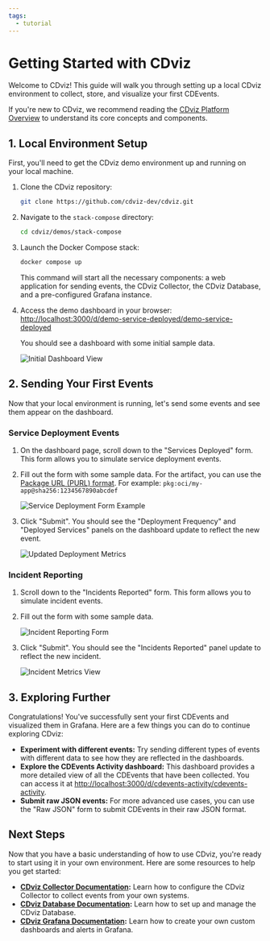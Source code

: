 ```yaml
---
tags:
  - tutorial
---
```


# Getting Started with CDviz

Welcome to CDviz! This guide will walk you through setting up a local CDviz environment to collect, store, and visualize your first CDEvents.

If you're new to CDviz, we recommend reading the [CDviz Platform Overview](/docs/) to understand its core concepts and components.

## 1. Local Environment Setup

First, you'll need to get the CDviz demo environment up and running on your local machine.

1. Clone the CDviz repository:
   ```bash
   git clone https://github.com/cdviz-dev/cdviz.git
   ```

2. Navigate to the `stack-compose` directory:
   ```bash
   cd cdviz/demos/stack-compose
   ```

3. Launch the Docker Compose stack:
   ```bash
   docker compose up
   ```
   This command will start all the necessary components: a web application for sending events, the CDviz Collector, the CDviz Database, and a pre-configured Grafana instance.

4. Access the demo dashboard in your browser:
   [http://localhost:3000/d/demo-service-deployed/demo-service-deployed](http://localhost:3000/d/demo-service-deployed/demo-service-deployed)

   You should see a dashboard with some initial sample data.

   ![Initial Dashboard View](/quickstart/metrics_empty.png)

## 2. Sending Your First Events

Now that your local environment is running, let's send some events and see them appear on the dashboard.

### Service Deployment Events

1. On the dashboard page, scroll down to the "Services Deployed" form. This form allows you to simulate service deployment events.

2. Fill out the form with some sample data. For the artifact, you can use the [Package URL (PURL) format](https://github.com/package-url/purl-spec). For example: `pkg:oci/my-app@sha256:1234567890abcdef`

   ![Service Deployment Form Example](/quickstart/form_services_deployed_sample.png)

3. Click "Submit". You should see the "Deployment Frequency" and "Deployed Services" panels on the dashboard update to reflect the new event.

   ![Updated Deployment Metrics](/quickstart/metrics_with_deployment.png)

### Incident Reporting

1. Scroll down to the "Incidents Reported" form. This form allows you to simulate incident events.

2. Fill out the form with some sample data.

   ![Incident Reporting Form](/quickstart/form_incidents_reported_sample.png)

3. Click "Submit". You should see the "Incidents Reported" panel update to reflect the new incident.

   ![Incident Metrics View](/quickstart/metrics_with_incident.png)

## 3. Exploring Further

Congratulations! You've successfully sent your first CDEvents and visualized them in Grafana. Here are a few things you can do to continue exploring CDviz:

- **Experiment with different events:** Try sending different types of events with different data to see how they are reflected in the dashboards.
- **Explore the CDEvents Activity dashboard:** This dashboard provides a more detailed view of all the CDEvents that have been collected. You can access it at [http://localhost:3000/d/cdevents-activity/cdevents-activity](http://localhost:3000/d/cdevents-activity/cdevents-activity).
- **Submit raw JSON events:** For more advanced use cases, you can use the "Raw JSON" form to submit CDEvents in their raw JSON format.

## Next Steps

Now that you have a basic understanding of how to use CDviz, you're ready to start using it in your own environment. Here are some resources to help you get started:

- **[CDviz Collector Documentation](/docs/cdviz-collector/):** Learn how to configure the CDviz Collector to collect events from your own systems.
- **[CDviz Database Documentation](/docs/cdviz-db/):** Learn how to set up and manage the CDviz Database.
- **[CDviz Grafana Documentation](/docs/cdviz-grafana/):** Learn how to create your own custom dashboards and alerts in Grafana.
